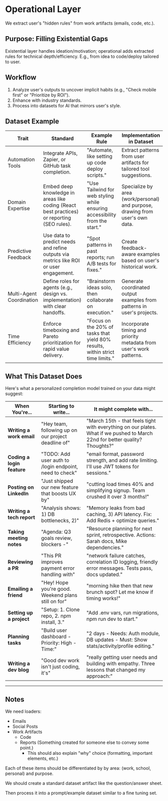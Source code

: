 # Operational Layer

We extract user's "hidden rules" from work artifacts (emails, code, etc.).

## Purpose: Filling Existential Gaps
Existential layer handles ideation/motivation; operational adds extracted rules for technical depth/efficiency. E.g., from idea to code/deploy tailored to user.

## Workflow

1. Analyze user's outputs to uncover implicit habits (e.g., "Check mobile first" or "Prioritize by ROI").
2. Enhance with industry standards.
3. Process into datasets for AI that mirrors user's style.

## Dataset Example

| Trait | Standard | Example Rule | Implementation in Dataset |
|-------|----------|--------------|---------------------------|
| Automation Tools | Integrate APIs, Zapier, or GitHub task completion. | "Automate, like setting up code deploy scripts." | Extract patterns from user artifacts for tailored tool suggestions. |
| Domain Expertise | Embed deep knowledge in areas like coding (React best practices) or reporting (SEO rules). | "Use Tailwind for web styling while ensuring accessibility from the start." | Specialize by area (work/personal) and purpose, drawing from user's own data. |
| Predictive Feedback | Use data to predict needs and refine outputs via metrics like ROI or user engagement. | "Spot patterns in past reports; run A/B tests for fixes." | Create feedback-aware examples based on user's historical work. |
| Multi-Agent Coordination | Define roles for agents (e.g., design vs. implementation) with clear handoffs. | "Brainstorm ideas solo, then collaborate on execution." | Generate coordinated output examples from patterns in user's projects. |
| Time Efficiency | Enforce timeboxing and Pareto prioritization for rapid value delivery. | "Focus on the 20% of tasks that yield 80% results, within strict time limits." | Incorporate timing and priority metadata from user's work patterns.

## What This Dataset Does

Here's what a personalized completion model trained on your data might suggest:

| When You're... | Starting to write... | It might complete with... |
|----------------|---------------------|-------------------------|
| **Writing a work email** | "Hey team, following up on our project deadline of" | "March 15th - that feels tight with everything on our plates. What if we pushed to March 22nd for better quality? Thoughts?" |
| **Coding a login feature** | "TODO: Add user auth to /login endpoint, need to check" | "email format, password strength, and add rate limiting. I'll use JWT tokens for sessions." |
| **Posting on LinkedIn** | "Just shipped our new feature that boosts UX by" | "cutting load times 40% and simplifying signup. Team crushed it over 3 months!" |
| **Writing a tech report** | "Analysis shows: 1) DB bottlenecks, 2)" | "Memory leaks from bad caching, 3) API latency. Fix: Add Redis + optimize queries." |
| **Taking meeting notes** | "Agenda: Q3 goals review, blockers -" | "Resource planning for next sprint, retrospective. Actions: Sarah docs, Mike dependencies." |
| **Reviewing a PR** | "This PR improves payment error handling with" | "network failure catches, correlation ID logging, friendly error messages. Tests pass, docs updated." |
| **Emailing a friend** | "Hey! Hope you're good. Weekend plans still on for" | "morning hike then that new brunch spot? Let me know if timing works!" |
| **Setting up a project** | "Setup: 1. Clone repo, 2. npm install, 3." | "Add .env vars, run migrations, npm run dev to start." |
| **Planning tasks** | "Build user dashboard - Priority: High - Time:" | "2 days - Needs: Auth module, DB updates - Must: Show stats/activity/profile editing." |
| **Writing a dev blog** | "Good dev work isn't just coding, it's" | "really getting user needs and building with empathy. Three lessons that changed my approach:" |

---

## Notes

We need loaders:

- Emails
- Social Posts
- Work Artifacts
    - Code
    - Reports (Something created for someone else to convey some point.)
        - This should also explain "why" choice (formatting, important elements, etc.)

Each of these items should be differentiated by by area: (work, school, personal) and purpose.

We should create a standard dataset artifact like the question/answer sheet.

Then process it into a prompt/example dataset similar to a fine tuning set.